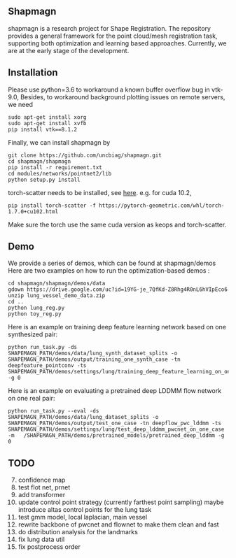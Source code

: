 ## Shapmagn

shapmagn is a research project for Shape Registration. The repository provides a general framework for the point cloud/mesh registration task, supporting both optimization and learning
based approaches. Currently, we are at the early stage of the development.

## Installation

Please use python=3.6 to workaround a known buffer overflow bug in vtk-9.0,
Besides, to workaround background plotting issues on remote servers, we need 
```
sudo apt-get install xorg 
sudo apt-get install xvfb
pip install vtk==8.1.2

``` 

Finally, we can install shapmagn by
```
git clone https://github.com/uncbiag/shapmagn.git
cd shapmagn/shapmagn
pip install -r requirement.txt
cd modules/networks/pointnet2/lib
python setup.py install
```
torch-scatter needs to be installed, see [here](https://github.com/rusty1s/pytorch_scatter).
e.g. for cuda 10.2, 
```
pip install torch-scatter -f https://pytorch-geometric.com/whl/torch-1.7.0+cu102.html
```

Make sure the torch use the same cuda version as keops and torch-scatter.

## Demo
We provide a series of demos, which can be found at shapmagn/demos
Here are two examples on how to run the optimization-based demos :

```
cd shapmagn/shapmagn/demos/data
gdown https://drive.google.com/uc?id=19YG-je_7QfKd-Z8Rhg4R0nL6hVIpEco6
unzip lung_vessel_demo_data.zip
cd ..
python lung_reg.py
python toy_reg.py
```

Here is an example on training deep feature learning network based on one synthesized pair:
```
python run_task.py -ds SHAPEMAGN_PATH/demos/data/lung_synth_dataset_splits -o SHAPEMAGN_PATH/demos/output/training_one_synth_case -tn deepfeature_pointconv -ts SHAPEMAGN_PATH/demos/settings/lung/training_deep_feature_learning_on_one_case -g 0
```
Here is an example on evaluating a pretrained deep LDDMM flow network on one real pair:

```
python run_task.py --eval -ds SHAPEMAGN_PATH/demos/data/lung_dataset_splits -o SHAPEMAGN_PATH/demos/output/test_one_case -tn deepflow_pwc_lddmm -ts SHAPEMAGN_PATH/demos/settings/lung/test_deep_lddmm_pwcnet_on_one_case  -m   /SHAPEMAGN_PATH/demos/pretrained_models/pretrained_deep_lddmm -g 0
```

## TODO
7. confidence map
10. test flot net, prnet
14. add transformer
17. update control point strategy (currently farthest point sampling) maybe introduce altas control points for the lung task
21. test gmm model, local laplacian, main vessel
22. rewrite backbone of pwcnet and flownet to make them clean and fast
23. do distribution analysis for the landmarks
24. fix lung data util
25. fix postprocess order